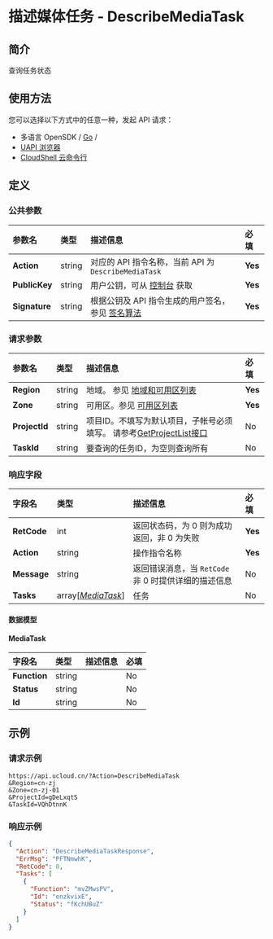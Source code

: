 # 描述媒体任务 - DescribeMediaTask

## 简介

查询任务状态






## 使用方法

您可以选择以下方式中的任意一种，发起 API 请求：
- 多语言 OpenSDK / [Go](https://github.com/ucloud/ucloud-sdk-go) /
- [UAPI 浏览器](https://console.ucloud.cn/uapi/detail?id=DescribeMediaTask)
- [CloudShell 云命令行](https://shell.ucloud.cn/)


## 定义

### 公共参数

| 参数名 | 类型 | 描述信息 | 必填 |
|:---|:---|:---|:---|
| **Action**     | string  | 对应的 API 指令名称，当前 API 为 `DescribeMediaTask`                        | **Yes** |
| **PublicKey**  | string  | 用户公钥，可从 [控制台](https://console.ucloud.cn/uapi/apikey) 获取                                             | **Yes** |
| **Signature**  | string  | 根据公钥及 API 指令生成的用户签名，参见 [签名算法](api/summary/signature.md)  | **Yes** |

### 请求参数

| 参数名 | 类型 | 描述信息 | 必填 |
|:---|:---|:---|:---|
| **Region** | string | 地域。 参见 [地域和可用区列表](https://docs.ucloud.cn/api/summary/regionlist) |**Yes**|
| **Zone** | string | 可用区。参见 [可用区列表](https://docs.ucloud.cn/api/summary/regionlist) |**Yes**|
| **ProjectId** | string | 项目ID。不填写为默认项目，子帐号必须填写。 请参考[GetProjectList接口](https://docs.ucloud.cn/api/summary/get_project_list) |No|
| **TaskId** | string | 要查询的任务ID，为空则查询所有 |No|

### 响应字段

| 字段名 | 类型 | 描述信息 | 必填 |
|:---|:---|:---|:---|
| **RetCode** | int | 返回状态码，为 0 则为成功返回，非 0 为失败 |**Yes**|
| **Action** | string | 操作指令名称 |**Yes**|
| **Message** | string | 返回错误消息，当 `RetCode` 非 0 时提供详细的描述信息 |No|
| **Tasks** | array[[*MediaTask*](#MediaTask)] | 任务 |No|

#### 数据模型


#### MediaTask

| 字段名 | 类型 | 描述信息 | 必填 |
|:---|:---|:---|:---|
| **Function** | string |  |No|
| **Status** | string |  |No|
| **Id** | string |  |No|

## 示例

### 请求示例
    
```
https://api.ucloud.cn/?Action=DescribeMediaTask
&Region=cn-zj
&Zone=cn-zj-01
&ProjectId=gDeLxqtS
&TaskId=VQhDtnnK
```

### 响应示例
    
```json
{
  "Action": "DescribeMediaTaskResponse",
  "ErrMsg": "PFTNmwhK",
  "RetCode": 0,
  "Tasks": [
    {
      "Function": "mvZMwsPV",
      "Id": "enzkvixE",
      "Status": "fKchUBuZ"
    }
  ]
}
```





